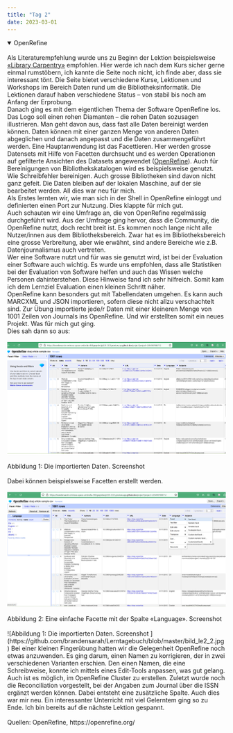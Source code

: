 ```yaml
---
title: "Tag 2"
date: 2023-03-01
---
```

<details open>
<summary>OpenRefine</summary>
<br>
Als Literaturempfehlung wurde uns zu Beginn der Lektion beispielsweise <a href="https://librarycarpentry.org/lessons/">«Library Carpentry»</a> empfohlen. Hier werde ich nach dem Kurs sicher gerne einmal rumstöbern, ich kannte die Seite noch nicht, ich finde aber, dass sie interessant tönt. Die Seite bietet verschiedene Kurse, Lektionen und Workshops im Bereich Daten rund um die Bibliotheksinformatik. Die Lektionen darauf haben verschiedene Status – von stabil bis noch am Anfang der Erprobung.<br>
Danach ging es mit dem eigentlichen Thema der Software OpenRefine los. Das Logo soll einen rohen Diamanten – die rohen Daten sozusagen illustrieren. Man geht davon aus, dass fast alle Daten bereinigt werden können. Daten können mit einer ganzen Menge von anderen Daten abgeglichen und danach angepasst und die Daten zusammengeführt werden. Eine Hauptanwendung ist das Facettieren. Hier werden grosse Datensets mit Hilfe von Facetten durchsucht und es werden Operationen auf gefilterte Ansichten des Datasets angewendet (<a href="https://openrefine.org/">OpenRefine</a>). Auch für Bereinigungen von Bibliothekskatalogen wird es beispielsweise genutzt. Wie Schreibfehler bereinigen. Auch grosse Bibliotheken sind davon nicht ganz gefeit. Die Daten bleiben auf der lokalen Maschine, auf der sie bearbeitet werden. All dies war neu für mich.<br>
Als Erstes lernten wir, wie man sich in der Shell in OpenRefine einloggt und definierten einen Port zur Nutzung. Dies klappte für mich gut.<br>
Auch schauten wir eine Umfrage an, die von OpenRefine regelmässig durchgeführt wird. Aus der Umfrage ging hervor, dass die Community, die OpenRefine nutzt, doch recht breit ist. Es kommen noch lange nicht alle Nutzer/innen aus dem Bibliotheksbereich. Zwar hat es im Bibliotheksbereich eine grosse Verbreitung, aber wie erwähnt, sind andere Bereiche wie z.B. Datenjournalismus auch vertreten.<br>
Wer eine Software nutzt und für was sie genutzt wird, ist bei der Evaluation einer Software auch wichtig. Es wurde uns empfohlen, dass alle Statistiken bei der Evaluation von Software helfen und auch das Wissen welche Personen dahinterstehen. Diese Hinweise fand ich sehr hilfreich. Somit kam ich dem Lernziel Evaluation einen kleinen Schritt näher. <br>
OpenRefine kann besonders gut mit Tabellendaten umgehen. Es kann auch MARCXML und JSON importieren, sofern diese nicht allzu verschachtelt sind. 
Zur Übung importierte jede/r Daten mit einer kleineren Menge von 1001 Zeilen von Journals ins OpenRefine. Und wir erstellten somit ein neues Projekt. Was für mich gut ging. <br>
Dies sah dann so aus: <br>
 <br>
<img src="https://github.com/brandensarah/Lerntagebuch/blob/master/bild_le2_1.png">
  <br>
   <br>
 Abbildung 1: Die importierten Daten. Screenshot 
  <br>
  <br>
Dabei können beispielsweise Facetten erstellt werden. 
 <br>
  <br>
<img src="https://github.com/brandensarah/Lerntagebuch/blob/master/bild_le2_2.jpg">
   <br>
  <br>
Abbildung 2: Eine einfache Facette mit der Spalte «Language». Screenshot 
     <br>
  <br>
 ![Abbildung 1: Die importierten Daten. Screenshot ](https://github.com/brandensarah/Lerntagebuch/blob/master/bild_le2_2.jpg)
Bei einer kleinen Fingerübung hatten wir die Gelegenheit OpenRefine noch etwas anzuwenden. Es ging darum, einen Namen zu korrigieren, der in zwei verschiedenen Varianten erschien. Den einen Namen, die eine Schreibweise, konnte ich mittels eines Edit-Tools anpassen, was gut gelang.
Auch ist es möglich, im OpenRefine Cluster zu erstellen.
Zuletzt wurde noch die Reconciliation vorgestellt, bei der Angaben zum Journal über die ISSN ergänzt werden können. Dabei entsteht eine zusätzliche Spalte. Auch dies war mir neu. 
Ein interessanter Unterricht mit viel Gelerntem ging so zu Ende. Ich bin bereits auf die nächste Lektion gespannt.
 <br>
   <br>
Quellen: 
OpenRefine, https://openrefine.org/  
